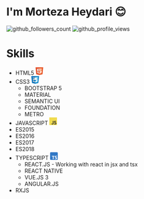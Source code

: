 <h1> I'm <strong>Morteza Heydari</strong> 😊 </h1>

<div class="d-flex">
    <img src="https://img.shields.io/github/followers/MortezaHeydari97?label=followers+count&style=plastic&color=blue" alt="github_followers_count" />
    <img src="https://komarev.com/ghpvc/?username=MortezaHeydari97&label=profile+views+count&style=plastic&color=blue" alt="github_profile_views" />
</div>


# Skills
- HTML5 <img alt="html_logo" src="https://github.com/MortezaHeydari97/MortezaHeydari97/blob/main/assets/images/html.png" width="20" height="20">
- CSS3 <img alt="css_logo" src="https://github.com/MortezaHeydari97/MortezaHeydari97/blob/main/assets/images/css.png" width="20" height="20">
    - BOOTSTRAP 5
    - MATERIAL
    - SEMANTIC UI
    - FOUNDATION
    - METRO
- JAVASCRIPT <img alt="js_logo" src="https://github.com/MortezaHeydari97/MortezaHeydari97/blob/main/assets/images/js.png" width="20" height="20">
- ES2015
- ES2016
- ES2017
- ES2018
- TYPESCRIPT <img alt="ts_logo" src="https://github.com/MortezaHeydari97/MortezaHeydari97/blob/main/assets/images/ts.png" width="20" height="20">
    - REACT.JS - Working with react in jsx and tsx
    - REACT NATIVE
    - VUE.JS 3
    - ANGULAR.JS
- RXJS